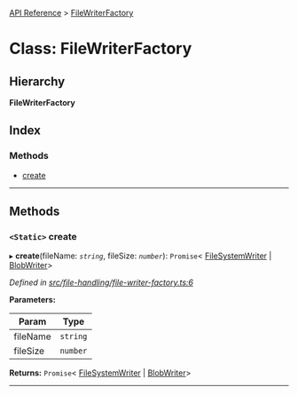 [API Reference](../README.md) > [FileWriterFactory](../classes/filewriterfactory.md)

# Class: FileWriterFactory

## Hierarchy

**FileWriterFactory**

## Index

### Methods

* [create](filewriterfactory.md#create)

---

## Methods

<a id="create"></a>

### `<Static>` create

▸ **create**(fileName: *`string`*, fileSize: *`number`*): `Promise`< [FileSystemWriter](filesystemwriter.md) &#124; [BlobWriter](blobwriter.md)>

*Defined in [src/file-handling/file-writer-factory.ts:6](https://github.com/repux/repux-lib/blob/7e923cd/src/file-handling/file-writer-factory.ts#L6)*

**Parameters:**

| Param | Type |
| ------ | ------ |
| fileName | `string` |
| fileSize | `number` |

**Returns:** `Promise`< [FileSystemWriter](filesystemwriter.md) &#124; [BlobWriter](blobwriter.md)>

___


